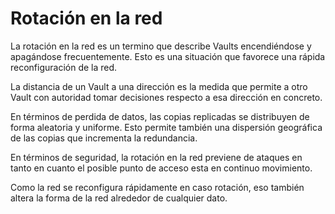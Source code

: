 # Rotación en la red
La rotación en la red es un termino que describe Vaults encendiéndose y apagándose frecuentemente. Esto es una situación que favorece una rápida reconfiguración de la red.

La distancia de un Vault a una dirección es la medida que permite a otro Vault con autoridad tomar decisiones respecto a esa dirección en concreto.

En términos de perdida de datos, las copias replicadas se distribuyen de forma aleatoria y uniforme. Esto permite también una dispersión geográfica de las copias que incrementa la redundancia.

En términos de seguridad, la rotación en la red previene de ataques en tanto en cuanto el posible punto de acceso esta en continuo movimiento.

Como la red se reconfigura rápidamente en caso rotación, eso también altera la forma de la red alrededor de cualquier dato.
